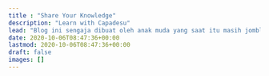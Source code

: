 ```yaml
---
title : "Share Your Knowledge"
description: "Learn with Capadesu"
lead: "Blog ini sengaja dibuat oleh anak muda yang saat itu masih jomblo. Anak muda tersebut hanya sekedar ingin berbagi pengetahuan yang susah paya ia dapatkan dengan coretan di blog ini."
date: 2020-10-06T08:47:36+00:00
lastmod: 2020-10-06T08:47:36+00:00
draft: false
images: []
---
```

